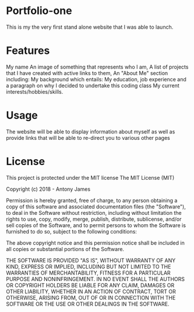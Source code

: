 # Portfolio-one
This is my the very first stand alone website that I was able to launch.
# Features
My name
An image of something that represents who I am, 
A list of projects that I have created with active links to them, 
An "About Me" section including:
My background which entails: My education, job experience and a paragraph on why I decided to undertake this coding class
My current interests/hobbies/skills.
# Usage
The website will be able to display information about myself as well as provide links that will be able to re-direct you to various other pages
# License
This project is protected under the MIT license
The MIT License (MIT)

Copyright (c) 2018 - Antony James

Permission is hereby granted, free of charge, to any person obtaining a copy
of this software and associated documentation files (the "Software"), to deal
in the Software without restriction, including without limitation the rights
to use, copy, modify, merge, publish, distribute, sublicense, and/or sell
copies of the Software, and to permit persons to whom the Software is
furnished to do so, subject to the following conditions:

The above copyright notice and this permission notice shall be included in all
copies or substantial portions of the Software.

THE SOFTWARE IS PROVIDED "AS IS", WITHOUT WARRANTY OF ANY KIND, EXPRESS OR
IMPLIED, INCLUDING BUT NOT LIMITED TO THE WARRANTIES OF MERCHANTABILITY,
FITNESS FOR A PARTICULAR PURPOSE AND NONINFRINGEMENT. IN NO EVENT SHALL THE
AUTHORS OR COPYRIGHT HOLDERS BE LIABLE FOR ANY CLAIM, DAMAGES OR OTHER
LIABILITY, WHETHER IN AN ACTION OF CONTRACT, TORT OR OTHERWISE, ARISING FROM,
OUT OF OR IN CONNECTION WITH THE SOFTWARE OR THE USE OR OTHER DEALINGS IN THE
SOFTWARE.
